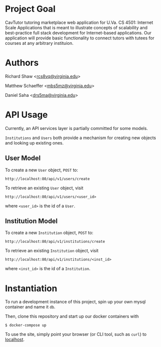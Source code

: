 Project Goal
===
CavTutor tutoring marketplace web application for U.Va. CS 4501: Internet Scale Applications that is meant to illustrate concepts of scalability and best-practice full stack development for Internet-based applications. Our application will provide basic functionality to connect tutors with tutees for courses at any arbitrary instituion.

Authors
===
Richard Shaw \<rcs8vq@virginia.edu\>

Matthew Schaeffer \<mbs5mz@virginia.edu\>

Daniel Saha \<drs5ma@virginia.edu\>

API Usage
===
Currently, an API services layer is partially committed for some models.

`Institutions` and `Users` both provide a mechanism for creating new objects and
looking up existing ones.

User Model
---
To create a new `User` object, `POST` to:

    http://localhost:80/api/v1/users/create

To retrieve an existing `User` object, visit

    http://localhost:80/api/v1/users/<user_id>

where `<user_id>` is the id of a `User`.

Institution Model
---
To create a new `Institution` object, `POST` to:

    http://localhost:80/api/v1/institutions/create

To retrieve an existing `Institution` object, visit

    http://localhost:80/api/v1/institutions/<inst_id>

where `<inst_id>` is the id of a `Institution`.


Instantiation
===
To run a development instance of this project, spin up your own mysql container
and name it `db`.

Then, clone this repository and start up our docker containers with

    $ docker-compose up

To use the site, simply point your browser (or CLI tool, such as `curl`) to [localhost](http://localhost:80/).
